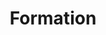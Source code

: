 ---
title: 'Formation'
categories: [flying]
tags: [tiger]
image: formation.jpg
caption:  
_template: image-post
---
